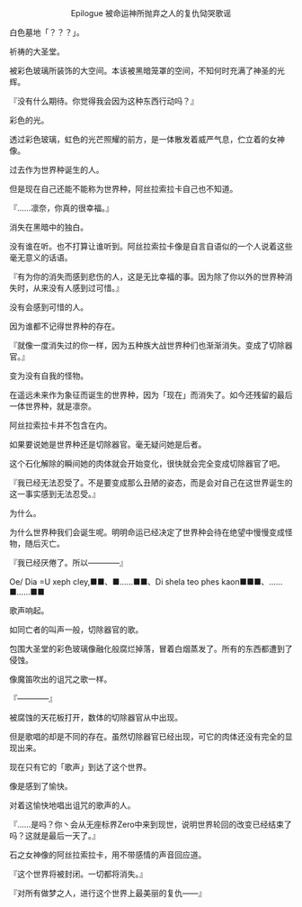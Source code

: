 <p align="center">Epilogue 被命运神所抛弃之人的复仇恸哭歌谣</p>

白色墓地「？？？」。

祈祷的大圣堂。

被彩色玻璃所装饰的大空间。本该被黑暗笼罩的空间，不知何时充满了神圣的光辉。

『没有什么期待。你觉得我会因为这种东西行动吗？』

彩色的光。

透过彩色玻璃，虹色的光芒照耀的前方，是一体散发着威严气息，伫立着的女神像。

过去作为世界种诞生的人。

但是现在自己还能不能称为世界种，阿丝拉索拉卡自己也不知道。

『……凛奈，你真的很幸福。』

消失在黑暗中的独白。

没有谁在听。也不打算让谁听到。阿丝拉索拉卡像是自言自语似的一个人说着这些毫无意义的话语。

『有为你的消失而感到悲伤的人，这是无比幸福的事。因为除了你以外的世界种消失时，从来没有人感到过可惜。』

没有会感到可惜的人。

因为谁都不记得世界种的存在。

『就像一度消失过的你一样，因为五种族大战世界种们也渐渐消失。变成了切除器官。』

变为没有自我的怪物。

在遥远未来作为象征而诞生的世界种，因为「现在」而消失了。如今还残留的最后一体世界种，就是凛奈。

阿丝拉索拉卡并不包含在内。

如果要说她是世界种还是切除器官。毫无疑问她是后者。

这个石化解除的瞬间她的肉体就会开始变化，很快就会完全变成切除器官了吧。

『我已经无法忍受了。不是要变成那么丑陋的姿态，而是会对自己在这世界诞生的这一事实感到无法忍受。』

为什么。

为什么世界种我们会诞生呢。明明命运已经决定了世界种会待在绝望中慢慢变成怪物，随后灭亡。

『我已经厌倦了。所以————』

Oe/ Dia =U xeph cley,■■、■……■■、Di shela teo phes kaon■■■、……■……■■

歌声响起。

如同亡者的叫声一般，切除器官的歌。

包围大圣堂的彩色玻璃像融化般腐烂掉落，冒着白烟蒸发了。所有的东西都遭到了侵蚀。

像魔笛吹出的诅咒之歌一样。

『————』

被腐蚀的天花板打开，数体的切除器官从中出现。

但是歌唱的却是不同的存在。虽然切除器官已经出现，可它的肉体还没有完全的显现出来。

现在只有它的「歌声」到达了这个世界。

像是感到了愉快。

对着这愉快地唱出诅咒的歌声的人。

『……是吗？你丶会从无座标界Zero中来到现世，说明世界轮回的改变已经结束了吗？这就是最后一天了。』

石之女神像的阿丝拉索拉卡，用不带感情的声音回应道。

『这个世界将被封闭。一切都将消失。』

『对所有做梦之人，进行这个世界上最美丽的复仇——』

